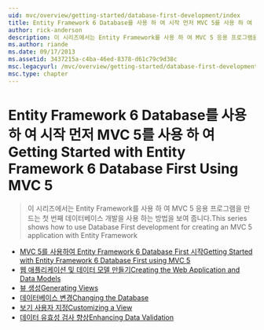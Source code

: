 ```yaml
---
uid: mvc/overview/getting-started/database-first-development/index
title: Entity Framework 6 Database를 사용 하 여 시작 먼저 MVC 5를 사용 하 여 | Microsoft Docs
author: rick-anderson
description: 이 시리즈에서는 Entity Framework를 사용 하 여 MVC 5 응용 프로그램을 만드는 첫 번째 데이터베이스 개발을 사용 하는 방법을 보여 줍니다.
ms.author: riande
ms.date: 09/17/2013
ms.assetid: 3437215a-c4ba-46ed-8378-d61c79c9d38c
msc.legacyurl: /mvc/overview/getting-started/database-first-development
msc.type: chapter
---
```

<a name="getting-started-with-entity-framework-6-database-first-using-mvc-5"></a><span data-ttu-id="257b7-103">Entity Framework 6 Database를 사용 하 여 시작 먼저 MVC 5를 사용 하 여</span><span class="sxs-lookup"><span data-stu-id="257b7-103">Getting Started with Entity Framework 6 Database First Using MVC 5</span></span>
====================
> <span data-ttu-id="257b7-104">이 시리즈에서는 Entity Framework를 사용 하 여 MVC 5 응용 프로그램을 만드는 첫 번째 데이터베이스 개발을 사용 하는 방법을 보여 줍니다.</span><span class="sxs-lookup"><span data-stu-id="257b7-104">This series shows how to use Database First development for creating an MVC 5 application with Entity Framework</span></span>


- [<span data-ttu-id="257b7-105">MVC 5를 사용하여 Entity Framework 6 Database First 시작</span><span class="sxs-lookup"><span data-stu-id="257b7-105">Getting Started with Entity Framework 6 Database First using MVC 5</span></span>](setting-up-database.md)
- [<span data-ttu-id="257b7-106">웹 애플리케이션 및 데이터 모델 만들기</span><span class="sxs-lookup"><span data-stu-id="257b7-106">Creating the Web Application and Data Models</span></span>](creating-the-web-application.md)
- [<span data-ttu-id="257b7-107">뷰 생성</span><span class="sxs-lookup"><span data-stu-id="257b7-107">Generating Views</span></span>](generating-views.md)
- [<span data-ttu-id="257b7-108">데이터베이스 변경</span><span class="sxs-lookup"><span data-stu-id="257b7-108">Changing the Database</span></span>](changing-the-database.md)
- [<span data-ttu-id="257b7-109">보기 사용자 지정</span><span class="sxs-lookup"><span data-stu-id="257b7-109">Customizing a View</span></span>](customizing-a-view.md)
- [<span data-ttu-id="257b7-110">데이터 유효성 검사 향상</span><span class="sxs-lookup"><span data-stu-id="257b7-110">Enhancing Data Validation</span></span>](enhancing-data-validation.md)
